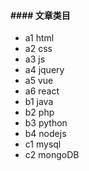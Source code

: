 #### #### 文章类目

- a1 html
- a2 css
- a3 js
- a4 jquery
- a5 vue
- a6 react
- b1 java
- b2 php
- b3 python
- b4 nodejs
- c1 mysql
- c2 mongoDB